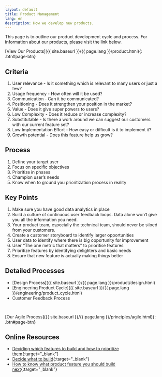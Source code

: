 ```yaml
---
layout: default
title: Product Management
lang: en
description: How we develop new products.
---
```




This page is to outline our product development cycle and process. For information about our products, please visit the link below.

[View Our Products]({{ site.baseurl }}/{{ page.lang }}/product.html){: .btn#page-btn}

## Criteria

1. User relevance - Is it something which is relevant to many users or just a few?
1. Usage frequency - How often will it be used?
1. Communication - Can it be communicated?
1. Positioning - Does it strengthen your position in the market?
1. Value - Does it give super powers to users?
1. Low Complexity - Does it reduce or increase complexity?
1. Substitutable - Is there a work around we can suggest our customers with our current feature set?
1. Low Implementation Effort - How easy or difficult is it to implement it?
1. Growth potential - Does this feature help us grow?

## Process

1. Define your target user
1. Focus on specific objectives
1. Prioritize in phases
1. Champion user’s needs
1. Know when to ground you prioritization process in reality

## Key Points

1. Make sure you have good data analytics in place
1. Build a culture of continuous user feedback loops. Data alone won’t give you all the information you need.
1. Your product team, especially the technical team, should never be siloed from your customers.
1. Create a customer storyboard to identify larger opportunities
1. User data to identify where there is big opportunity for improvement
1. User “The one metric that matters” to prioritise features
1. Prioritize features by identifying delighters and basic needs
1. Ensure that new feature is actually making things better

## Detailed Processes

* [Design Process]({{ site.baseurl }}/{{ page.lang }}/product/design.html)
* [Engineering Product Cycle]({{ site.baseurl }}/{{ page.lang }}/engineering/product_cycle.html)
* Customer Feedback Process

<br>

[Our Agile Process]({{ site.baseurl }}/{{ page.lang }}/principles/agile.html){: .btn#page-btn}

## Online Resources

* [Deciding which features to build and how to prioritize them](https://medium.com/pminsider/deciding-which-features-to-build-and-how-to-prioritize-them-e6cf22005cb1){:target="_blank"}
* [Decide what to build](https://www.productboard.com/pm-101/decide-what-to-build/){:target="_blank"}
* [How to know what product feature you should build next](https://thepathforward.io/how-know-what-product-feature-you-should-build-next/){:target="_blank"}